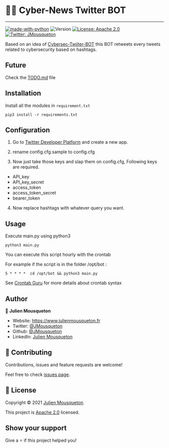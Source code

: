 # 🏴‍☠️ Cyber-News Twitter BOT 
***
[![made-with-python](https://img.shields.io/badge/Made%20with-Python-1f425f.svg)](https://www.python.org/)
 ![Version](https://img.shields.io/badge/version-1.0-blue.svg?cacheSeconds=2592000)
[![License: Apache 2.0](https://img.shields.io/badge/License-Apache%202.0-yellow.svg)](https://github.com/JMousqueton/Badware/blob/main/LICENSE)
[![Twitter: JMousqueton](https://img.shields.io/twitter/follow/JMousqueton.svg?style=social)](https://twitter.com/JMousqueton)

Based on an idea of [Cybersec-Twiiter-BOT](https://github.com/0z09e/Cybersec-Twitter-BOT) this BOT retweets every tweets related to cybersecurity based on hashtags. 

## Future 

Check the [TODO.md](https://github.com/JMousqueton/Cyber-News-Bot/blob/main/TODO.md) file 

## Installation
Install all the modules in ```requirement.txt```
```
pip3 install -r requirements.txt
```

## Configuration

1. Go to [Twitter Developer Platform](https://developer.twitter.com/) and create a new app.  

2. rename config.cfg.sample to config.cfg

3. Now just take those keys and slap them on config.cfg, Following keys are required.
- API_key
- API_key_secret
- access_token
- access_token_secret
- bearer_token

4. Now replace hashtags with whatever query you want.

## Usage

Execute main.py using python3

```
python3 main.py
```

You can execute this script hourly with the crontab 

For example if the script is in the folder /opt/bot : 
```
5 * * * *  cd /opt/bot && python3 main.py
```

See [Crontab Guru](https://crontab.guru/) for more details about crontab syntax 

## Author

👤 **Julien Mousqueton**

* Website: <https://www.julienmousqueton.fr>
* Twitter: [@JMousqueton](https://twitter.com/JMousqueton)
* Github: [@JMousqueton](https://github.com/JMousqueton)
* LinkedIn: [Julien Mousqueton](https://linkedin.com/in/julienmousqueton)

## 🤝 Contributing

Contributions, issues and feature requests are welcome!

Feel free to check [issues page](https://github.com/JMousqueton/Cyber-News-Bot/issues).

## 📝 License

Copyright © 2021 [Julien Mousqueton](https://github.com/JMousqueton).

This project is [Apache 2.0](https://github.com/JMousqueton/Cyber-News-Bot/blob/main/LICENSE) licensed.

## Show your support

Give a ⭐️ if this project helped you!
